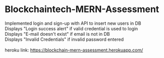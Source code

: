 # Blockchaintech-MERN-Assessment

Implemented login and sign-up with API to insert new users in DB </br>
Displays "Login success alert" if valid credential is used to login </br>
Displays "E-mail doesn't exist" if email is not in DB </br>
Displays "Invalid Credentials" if invalid password entered </br>
</br>
heroku link: https://blockchain-mern-assessment.herokuapp.com/
